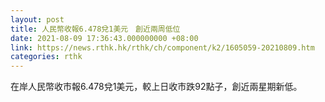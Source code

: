 ```yaml
---
layout: post
title: 人民幣收報6.478兌1美元　創近兩周低位
date: 2021-08-09 17:36:43.000000000 +08:00
link: https://news.rthk.hk/rthk/ch/component/k2/1605059-20210809.htm
categories: rthk
---
```


在岸人民幣收市報6.478兌1美元，較上日收市跌92點子，創近兩星期新低。
